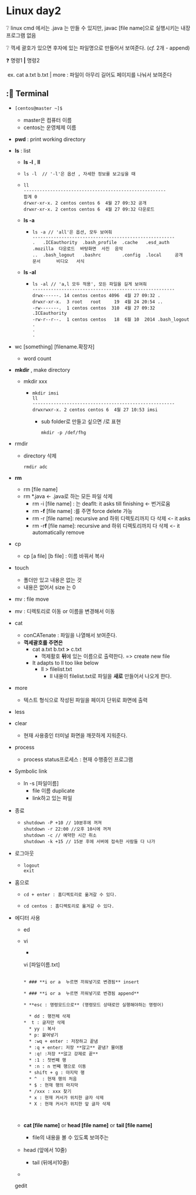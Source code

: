 # Linux day2

:grey_question: linux cmd 에서는 .java 는 만들 수 있지만, javac [file name]으로 실행시키는 내장 프로그램 없음

:grey_question: 꺽세 괄호가 있으면 후자에 있는 파일명으로 만들어서 보여준다. (*cf.* 2개 - append)

:question: 명령1 **|** 명령2

​	ex. cat a.txt b.txt | more : 파일이 아무리 길어도 페이지를 나눠서 보여준다


## ::bookmark_tabs:  Terminal

* ```
  [centos@master ~]$ 
  ```

  * master은 컴퓨터 이름
  * centos는 운영체제 이름

  

* **pwd** : print working directory



* **ls** : list

  *  **ls -l** , **ll**

    * ```
      ls -l  // '-l'은 옵션 , 자세한 정보를 보고싶을 때
      ```

    * ```
      ll
      ------------------------------------------------------
      합계 0
      drwxr-xr-x. 2 centos centos 6  4월 27 09:32 공개
      drwxr-xr-x. 2 centos centos 6  4월 27 09:32 다운로드
      ```

  * **ls -a**

    * ```
      ls -a // 'all'은 옵션, 모두 보여줘
      ------------------------------------------------------
      .   .ICEauthority  .bash_profile  .cache   .esd_auth  .mozilla  다운로드  바탕화면  사진  음악
      ..  .bash_logout   .bashrc        .config  .local     공개      문서      비디오   서식
      ```

  * **ls -al**

    * ```
      ls -al // 'a,l 모두 적용', 모든 파일을 길게 보여줘
      ------------------------------------------------------
      drwx------. 14 centos centos 4096  4월 27 09:32 .
      drwxr-xr-x.  3 root   root     19  4월 24 20:54 ..
      -rw-------.  1 centos centos  310  4월 27 09:32 .ICEauthority
      -rw-r--r--.  1 centos centos   18  6월 10  2014 .bash_logout
      .
      .
      .
      ```




* wc  [something] [filename.확장자]

  * word count 

  

* **mkdir** , make directory

  * mkdir xxx

    * ```
      mkdir imsi
      ll
      ------------------------------------------------------
      drwxrwxr-x. 2 centos centos 6  4월 27 10:53 imsi
      ```
      
      * sub folder로 만들고 싶으면 /로 표현
      
        ```
        mkdir -p /def/fhg
        ```
  
* rmdir

  * directory 삭제

    ```
    rmdir adc
    ```

    

* **rm**

  * rm [file name]
  * rm *.java <- .java로 하는 모든 파일 삭제 
    * rm -i [file name] : 는 deaflt:  it asks till finishing <- 번거로움
    * rm **-f** [file name] :를 주면  force delete 가능  
    * rm -r [file name]: recursive and 하위 디렉토리까지 다 삭제 <- it asks
    * rm -r**f** [file name]: recursive and 하위 디렉토리까지 다 삭제 <- it automatically remove

* cp

  *  cp  [a file] [b file] : 이름 바꿔서 복사 

    

* touch

  * 폴더만 있고 내용은 없는 것 
  * 내용은 없어서  size 는 0

  

*  mv : file move

  * mv : 디렉토리로 이동 or 이름을 변경해서 이동 

  

* cat

  * conCATenate : 파일을 나열해서 보여준다.
  * **꺽세괄호를 주면은**
    * cat a.txt b.txt **>** c.txt
      * 꺽제활호 **뒤**에 있는 이름으로 출력한다. => create new file
    * It adapts to ll too like below
      * ll > filelist.txt 
        * ll 내용이 filelist.txt로 파일을 **새로** 만들어서 나오게 한다.

* more

  * 텍스트 형식으로 작성된 파일을 페이지 단위로 화면에 출력



* less



* clear 
  *  현재 사용중인 터미널 화면을 깨끗하게 지워준다.

* process
  * process status프로세스 : 현재 수행중인 프로그램



* Symbolic link
  * ln -s [파일이름]
    * file 이름 duplicate
    * link하고 있는 파일



* 종료

  * ```
    shutdown -P +10 // 10분후에 꺼져
    shutdown -r 22:00 //오후 10시에 꺼져
    shutdown -c // 예약한 시간 취소
    shutdown -k +15 // 15분 후에 서버에 접속한 사람들 다 나가
    ```

    

* 로그아웃

  * ```
    logout
    exit
    ```



* 홈으로

  * ```
    cd + enter : 홈디렉토리로 옮겨갈 수 있다.
    ```

  * ```
    cd centos : 홈디렉토리로 옮겨갈 수 있다.
    ```

    

* 에디터 사용

  * ed
    
  * vi

    * ```
    vi [파일이름.txt]
      ```
  
      * ### **i or a  누르면 끼워넣기로 변경됨** insert

      * ### **i or a  누르면 끼워넣기로 변경됨 append**

      * **esc : 명령모드으로** (명령모드 상태로만 실행해야하는 명령어)

        * dd : 행전체 삭제
      *  t : 글자만 삭제
        * yy : 복사
        * p: 붙여넣기
        * :wq + enter : 저장하고 끝냄
        * :q + enter: 저장 **않고** 끝냄? 물어봄
        * :q! :저장 **않고 강제로 끝**
        * :1 : 첫번째 행
        * :n : n 번째 행으로 이동 
        * shift + g : 마지막 행 
        * ^  : 현재 행의 처음
        * $ : 현재 행의 마지막
        * /xxx : xxx 찾기
        * x : 현재 커서가 위치한 글자 삭제
        * X : 현재 커서가 위치한 앞 글자 삭제
  
        

  * **cat [file name]** or **head [file name]** or **tail [file name]**

    * file의 내용을 볼 수 있도록 보여주는 
  * head (앞에서 10줄)
    * tail (뒤에서10줄)
  
  * ```
  gedit
    ```
  
    